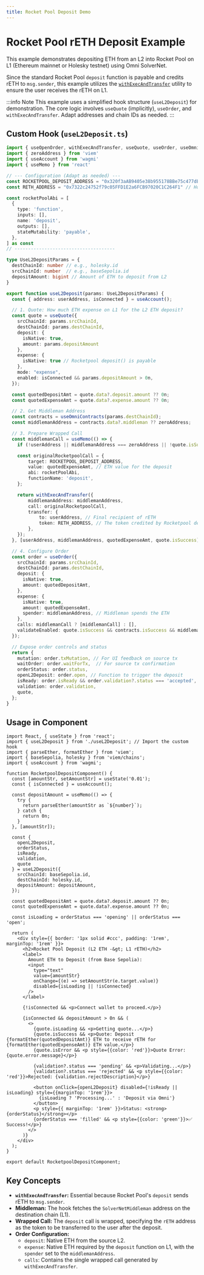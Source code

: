 ```yaml
---
title: Rocket Pool Deposit Demo
---
```


# Rocket Pool rETH Deposit Example

This example demonstrates depositing ETH from an L2 into Rocket Pool on L1 (Ethereum mainnet or Holesky testnet) using Omni SolverNet.

Since the standard Rocket Pool `deposit` function is payable and credits rETH to `msg.sender`, this example utilizes the [`withExecAndTransfer`](../../sdk/utils/withExecAndTransfer) utility to ensure the user receives the rETH on L1.

:::info Note
This example uses a simplified hook structure (`useL2Deposit`) for demonstration. The core logic involves `useQuote` (implicitly), `useOrder`, and `withExecAndTransfer`. Adapt addresses and chain IDs as needed.
:::

## Custom Hook (`useL2Deposit.ts`)

```typescript
import { useOpenOrder, withExecAndTransfer, useQuote, useOrder, useOmniContracts } from '@omni-network/react' // Assuming hooks are available here
import { zeroAddress } from 'viem'
import { useAccount } from 'wagmi'
import { useMemo } from 'react'

// --- Configuration (Adapt as needed) ---
const ROCKETPOOL_DEPOSIT_ADDRESS = "0x320f3aAB9405e38b955178BBe75c477dECBA0C27" // Holesky Example
const RETH_ADDRESS = "0x7322c24752f79c05FFD1E2a6FCB97020C1C264F1" // Holesky Example

const rocketPoolAbi = [
  {
    type: 'function',
    inputs: [],
    name: 'deposit',
    outputs: [],
    stateMutability: 'payable',
  },
] as const
// -------------------------------------

type UseL2DepositParams = {
  destChainId: number // e.g., holesky.id
  srcChainId: number  // e.g., baseSepolia.id
  depositAmount: bigint // Amount of ETH to deposit from L2
}

export function useL2Deposit(params: UseL2DepositParams) {
  const { address: userAddress, isConnected } = useAccount();

  // 1. Quote: How much ETH expense on L1 for the L2 ETH deposit?
  const quote = useQuote({
    srcChainId: params.srcChainId,
    destChainId: params.destChainId,
    deposit: {
      isNative: true,
      amount: params.depositAmount
    },
    expense: {
      isNative: true // Rocketpool deposit() is payable
    },
    mode: "expense",
    enabled: isConnected && params.depositAmount > 0n,
  });

  const quotedDepositAmt = quote.data?.deposit.amount ?? 0n;
  const quotedExpenseAmt = quote.data?.expense.amount ?? 0n;

  // 2. Get Middleman Address
  const contracts = useOmniContracts(params.destChainId);
  const middlemanAddress = contracts.data?.middleman ?? zeroAddress;

  // 3. Prepare Wrapped Call
  const middlemanCall = useMemo(() => {
    if (!userAddress || middlemanAddress === zeroAddress || !quote.isSuccess) return undefined;

    const originalRocketpoolCall = {
        target: ROCKETPOOL_DEPOSIT_ADDRESS,
        value: quotedExpenseAmt, // ETH value for the deposit
        abi: rocketPoolAbi,
        functionName: 'deposit',
    };

    return withExecAndTransfer({
        middlemanAddress: middlemanAddress,
        call: originalRocketpoolCall,
        transfer: {
            to: userAddress, // Final recipient of rETH
            token: RETH_ADDRESS, // The token credited by Rocketpool deposit
        },
    });
  }, [userAddress, middlemanAddress, quotedExpenseAmt, quote.isSuccess]);

  // 4. Configure Order
  const order = useOrder({
    srcChainId: params.srcChainId,
    destChainId: params.destChainId,
    deposit: {
      isNative: true,
      amount: quotedDepositAmt,
    },
    expense: {
      isNative: true,
      amount: quotedExpenseAmt,
      spender: middlemanAddress, // Middleman spends the ETH
    },
    calls: middlemanCall ? [middlemanCall] : [],
    validateEnabled: quote.isSuccess && contracts.isSuccess && middlemanCall != null,
  });

  // Expose order controls and status
  return {
    mutation: order.txMutation, // For UI feedback on source tx
    waitOrder: order.waitForTx,  // For source tx confirmation
    orderStatus: order.status,
    openL2Deposit: order.open, // Function to trigger the deposit
    isReady: order.isReady && order.validation?.status === 'accepted',
    validation: order.validation,
    quote,
  };
}

```

## Usage in Component

```tsx
import React, { useState } from 'react';
import { useL2Deposit } from './useL2Deposit'; // Import the custom hook
import { parseEther, formatEther } from 'viem';
import { baseSepolia, holesky } from 'viem/chains';
import { useAccount } from 'wagmi';

function RocketpoolDepositComponent() {
  const [amountStr, setAmountStr] = useState('0.01');
  const { isConnected } = useAccount();

  const depositAmount = useMemo(() => {
    try {
      return parseEther(amountStr as `${number}`);
    } catch {
      return 0n;
    }
  }, [amountStr]);

  const {
    openL2Deposit,
    orderStatus,
    isReady,
    validation,
    quote
  } = useL2Deposit({
    srcChainId: baseSepolia.id,
    destChainId: holesky.id,
    depositAmount: depositAmount,
  });

  const quotedDepositAmt = quote.data?.deposit.amount ?? 0n;
  const quotedExpenseAmt = quote.data?.expense.amount ?? 0n;

  const isLoading = orderStatus === 'opening' || orderStatus === 'open';

  return (
    <div style={{ border: '1px solid #ccc', padding: '1rem', marginTop: '1rem' }}>
      <h2>Rocket Pool Deposit (L2 ETH -&gt; L1 rETH)</h2>
      <label>
        Amount ETH to Deposit (from Base Sepolia):
        <input
          type="text"
          value={amountStr}
          onChange={(e) => setAmountStr(e.target.value)}
          disabled={isLoading || !isConnected}
        />
      </label>

      {!isConnected && <p>Connect wallet to proceed.</p>}

      {isConnected && depositAmount > 0n && (
        <>
          {quote.isLoading && <p>Getting quote...</p>}
          {quote.isSuccess && <p>Quote: Deposit {formatEther(quotedDepositAmt)} ETH to receive rETH for {formatEther(quotedExpenseAmt)} ETH value.</p>}
          {quote.isError && <p style={{color: 'red'}}>Quote Error: {quote.error.message}</p>}

          {validation?.status === 'pending' && <p>Validating...</p>}
          {validation?.status === 'rejected' && <p style={{color: 'red'}}>Rejected: {validation.rejectDescription}</p>}

          <button onClick={openL2Deposit} disabled={!isReady || isLoading} style={{marginTop: '1rem'}}>
            {isLoading ? 'Processing...' : 'Deposit via Omni'}
          </button>
          <p style={{ marginTop: '1rem' }}>Status: <strong>{orderStatus}</strong></p>
          {orderStatus === 'filled' && <p style={{color: 'green'}}>✅ Success!</p>}
        </>
      )}
    </div>
  );
}

export default RocketpoolDepositComponent;
```

## Key Concepts

*   **`withExecAndTransfer`:** Essential because Rocket Pool's `deposit` sends rETH to `msg.sender`.
*   **Middleman:** The hook fetches the `SolverNetMiddleman` address on the destination chain (L1).
*   **Wrapped Call:** The `deposit` call is wrapped, specifying the `rETH` address as the token to be transferred to the user after the deposit.
*   **Order Configuration:**
    *   `deposit`: Native ETH from the source L2.
    *   `expense`: Native ETH required by the `deposit` function on L1, with the `spender` set to the `middlemanAddress`.
    *   `calls`: Contains the single wrapped call generated by `withExecAndTransfer`.
